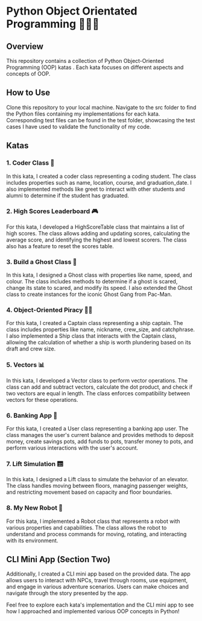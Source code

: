 # Python Object Orientated Programming 🐍👩‍💻

## Overview
This repository contains a collection of Python Object-Oriented Programming (OOP) katas . Each kata focuses on different aspects and concepts of OOP.

## How to Use
Clone this repository to your local machine.
Navigate to the src folder to find the Python files containing my implementations for each kata.
Corresponding test files can be found in the test folder, showcasing the test cases I have used to validate the functionality of my code.

## Katas

### 1. Coder Class 🏫
In this kata, I created a coder class representing a coding student. The class includes properties such as name, location, course, and graduation_date. I also implemented methods like greet to interact with other students and alumni to determine if the student has graduated.

### 2. High Scores Leaderboard 🎮
For this kata, I developed a HighScoreTable class that maintains a list of high scores. The class allows adding and updating scores, calculating the average score, and identifying the highest and lowest scorers. The class also has a feature to reset the scores table.

### 3. Build a Ghost Class 👻
In this kata, I designed a Ghost class with properties like name, speed, and colour. The class includes methods to determine if a ghost is scared, change its state to scared, and modify its speed. I also extended the Ghost class to create instances for the iconic Ghost Gang from Pac-Man.

### 4. Object-Oriented Piracy 🏴‍☠️
For this kata, I created a Captain class representing a ship captain. The class includes properties like name, nickname, crew_size, and catchphrase. I also implemented a Ship class that interacts with the Captain class, allowing the calculation of whether a ship is worth plundering based on its draft and crew size.

### 5. Vectors 📊
In this kata, I developed a Vector class to perform vector operations. The class can add and subtract vectors, calculate the dot product, and check if two vectors are equal in length. The class enforces compatibility between vectors for these operations.

### 6. Banking App 🏦
For this kata, I created a User class representing a banking app user. The class manages the user's current balance and provides methods to deposit money, create savings pots, add funds to pots, transfer money to pots, and perform various interactions with the user's account.

### 7. Lift Simulation 🛗
In this kata, I designed a Lift class to simulate the behavior of an elevator. The class handles moving between floors, managing passenger weights, and restricting movement based on capacity and floor boundaries.

### 8. My New Robot 🤖
For this kata, I implemented a Robot class that represents a robot with various properties and capabilities. The class allows the robot to understand and process commands for moving, rotating, and interacting with its environment.

## CLI Mini App (Section Two)
Additionally, I created a CLI mini app based on the provided data. The app allows users to interact with NPCs, travel through rooms, use equipment, and engage in various adventure scenarios. Users can make choices and navigate through the story presented by the app.

Feel free to explore each kata's implementation and the CLI mini app to see how I approached and implemented various OOP concepts in Python!
